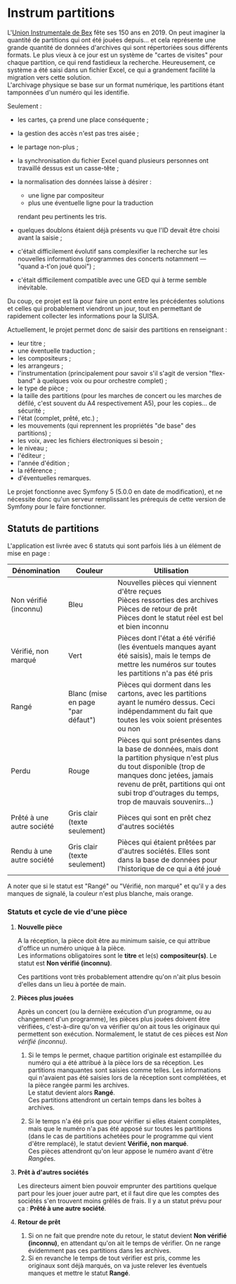 # Instrum partitions

L'[Union Instrumentale de Bex](http://www.instrumbex.ch) fête ses 150 ans en 2019. On peut imaginer la quantité de partitions qui ont été jouées depuis… et cela représente une grande quantité de données d'archives qui sont répertoriées sous différents formats. Le plus vieux à ce jour est un système de "cartes de visites" pour chaque partition, ce qui rend fastidieux la recherche. Heureusement, ce système a été saisi dans un fichier Excel, ce qui a grandement facilité la migration vers cette solution.  
L'archivage physique se base sur un format numérique, les partitions étant tamponnées d'un numéro qui les identifie.

Seulement :
 
- les cartes, ça prend une place conséquente ;
- la gestion des accès n'est pas tres aisée ;
- le partage non-plus ;
- la synchronisation du fichier Excel quand plusieurs personnes ont travaillé dessus est un casse-tête ;
- la normalisation des données laisse à désirer :

	- une ligne par compositeur
	- plus une éventuelle ligne pour la traduction
	
	rendant peu pertinents les tris.

- quelques doublons étaient déjà présents vu que l'ID devait être choisi avant la saisie ;
- c'était difficilement évolutif sans complexifier la recherche sur les nouvelles informations (programmes des concerts notamment — "quand a-t'on joué quoi") ;
- c'était difficilement compatible avec une GED qui à terme semble inévitable.

Du coup, ce projet est là pour faire un pont entre les précédentes solutions et celles qui probablement viendront un jour, tout en permettant de rapidement collecter les informations pour la SUISA.

Actuellement, le projet permet donc de saisir des partitions en renseignant :

- leur titre ;
- une éventuelle traduction ;
- les compositeurs ;
- les arrangeurs ;
- l'instrumentation (principalement pour savoir s'il s'agit de version "flex-band" à quelques voix ou pour orchestre complet) ;
- le type de pièce ;
- la taille des partitions (pour les marches de concert ou les marches de défilé, c'est souvent du A4 respectivement A5), pour les copies… de sécurité ;
- l'état (complet, prêté, etc.) ;
- les mouvements (qui reprennent les propriétés "de base" des partitions) ;
- les voix, avec les fichiers électroniques si besoin ;
- le niveau ;
- l'éditeur ;
- l'année d'édition ;
- la référence ;
- d'éventuelles remarques.

Le projet fonctionne avec Symfony 5 (5.0.0 en date de modification), et ne nécessite donc qu'un serveur remplissant les prérequis de cette version de Symfony pour le faire fonctionner.

## Statuts de partitions

L'application est livrée avec 6 statuts qui sont parfois liés à un élément de mise en page :

Dénomination               | Couleur                           | Utilisation
---------------------------|-----------------------------------|---
Non vérifié (inconnu)      | Bleu                              | Nouvelles pièces qui viennent d'être reçues<br />Pièces ressorties des archives<br />Pièces de retour de prêt<br />Pièces dont le statut réel est bel et bien inconnu
Vérifié, non marqué        | Vert                              | Pièces dont l'état a été vérifié (les éventuels manques ayant été saisis), mais le temps de mettre les numéros sur toutes les partitions n'a pas été pris
Rangé                      | Blanc (mise en page "par défaut") | Pièces qui dorment dans les cartons, avec les partitions ayant le numéro dessus. Ceci indépendamment du fait que toutes les voix soient présentes ou non
Perdu                      | Rouge                             | Pièces qui sont présentes dans la base de données, mais dont la partition physique n'est plus du tout disponible (trop de manques donc jetées, jamais revenu de prêt, partitions qui ont subi trop d'outrages du temps, trop de mauvais souvenirs…)
Prêté  à une autre société | Gris clair (texte seulement)      | Pièces qui sont en prêt chez d'autres sociétés
Rendu à une autre société  | Gris clair (texte seulement)      | Pièces qui étaient prêtées par d'autres sociétés. Elles sont dans la base de données pour l'historique de ce qui a été joué

A noter que si le statut est "Rangé" ou "Vérifié, non marqué" et qu'il y a des manques de signalé, la couleur n'est plus blanche, mais orange.

### Statuts et cycle de vie d'une pièce

1. **Nouvelle pièce**

	A la réception, la pièce doit être au minimum saisie, ce qui attribue d'office un numéro unique à la pièce.  
	Les informations obligatoires sont le **titre** et le(s) **compositeur(s)**. Le statut est **Non vérifié (inconnu)**.
	
	Ces partitions vont très probablement attendre qu'on n'ait plus besoin d'elles dans un lieu à portée de main.

2. **Pièces plus jouées**

	Après un concert (ou la dernière exécution d'un programme, ou au changement d'un programme), les pièces plus jouées doivent être vérifiées, c'est-à-dire qu'on va vérifier qu'on ait tous les originaux qui permettent son exécution. Normalement, le statut de ces pièces est _Non vérifié (inconnu)_.
	  
	1. Si le temps le permet, chaque partition originale est estampillée du numéro qui a été attribué à la pièce lors de sa réception. Les partitions manquantes sont saisies comme telles. Les informations qui n'avaient pas été saisies lors de la réception sont complétées, et la pièce rangée parmi les archives.  
	Le statut devient alors **Rangé**.  
	Ces partitions attendront un certain temps dans les boîtes à archives.
	
	2. Si le temps n'a été pris que pour vérifier si elles étaient complètes, mais que le numéro n'a pas été apposé sur toutes les partitions (dans le cas de partitions achetées pour le programme qui vient d'être remplacé), le statut devient **Vérifié, non marqué**.  
	Ces pièces attendront qu'on leur appose le numéro avant d'être *Rangé*es.

3. **Prêt à d'autres sociétés**

	Les directeurs aiment bien pouvoir emprunter des partitions quelque part pour les jouer jouer autre part, et il faut dire que les comptes des sociétés s'en trouvent moins grêlés de frais. Il y a un statut prévu pour ça : **Prêté à une autre société**.

4. **Retour de prêt**

	1. Si on ne fait que prendre note du retour, le statut devient **Non vérifié (inconnu)**, en attendant qu'on ait le temps de vérifier. On ne range évidemment pas ces partitions dans les archives.
	2. Si en revanche le temps de tout vérifier est pris, comme les originaux sont déjà marqués, on va juste relever les éventuels manques et mettre le statut **Rangé**.
